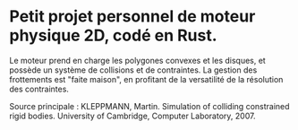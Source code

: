 # Petit projet personnel de moteur physique 2D, codé en Rust.

Le moteur prend en charge les polygones convexes et les disques, et possède un système de collisions et de contraintes. La gestion des frottements est "faite maison", en profitant de la versatilité de la résolution des contraintes.

Source principale : KLEPPMANN, Martin. Simulation of colliding constrained rigid bodies. University of Cambridge, Computer Laboratory, 2007.
